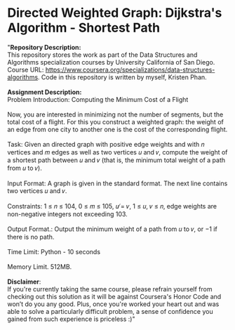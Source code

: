 # Directed Weighted Graph: Dijkstra's Algorithm - Shortest Path

"__Repository Description:__
<br/>
This repository stores the work as part of the Data Structures and Algorithms specialization courses by University California of San Diego. Course URL: https://www.coursera.org/specializations/data-structures-algorithms. Code in this repository is written by myself, Kristen Phan.
<br/>
<br/>
__Assignment Description:__
<br/>
Problem Introduction: Computing the Minimum Cost of a Flight
<br/>
<br/>
Now, you are interested in minimizing not the number of segments, but the total cost of a flight. For this
you construct a weighted graph: the weight of an edge from one city to another one is the cost of the
corresponding flight.
<br/>
<br/>
Task: Given an directed graph with positive edge weights and with 𝑛 vertices and 𝑚 edges as well as two
vertices 𝑢 and 𝑣, compute the weight of a shortest path between 𝑢 and 𝑣 (that is, the minimum total
weight of a path from 𝑢 to 𝑣).
<br/>
<br/>
Input Format: A graph is given in the standard format. The next line contains two vertices 𝑢 and 𝑣.
<br/>
<br/>
Constraints: 1 ≤ 𝑛 ≤ 104, 0 ≤ 𝑚 ≤ 105, 𝑢 ̸= 𝑣, 1 ≤ 𝑢, 𝑣 ≤ 𝑛, edge weights are non-negative integers not
exceeding 103.
<br/>
<br/>
Output Format.: Output the minimum weight of a path from 𝑢 to 𝑣, or −1 if there is no path.
<br/>
<br/>
Time Limit: Python - 10 seconds
<br/>
<br/>
Memory Limit. 512MB.
<br/>
<br/>
__Disclaimer__: 
<br/>
If you're currently taking the same course, please refrain yourself from checking out this solution as it will be against Coursera's Honor Code and won’t do you any good. Plus, once you're worked your heart out and was able to solve a particularly difficult problem, a sense of confidence you gained from such experience is priceless :)"
